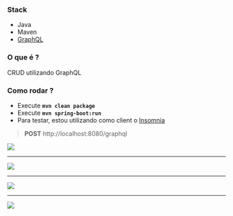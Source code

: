 ### Stack
- Java
- Maven
- [GraphQL](https://github.com/leangen/graphql-spqr) 

### O que é ?
CRUD utilizando GraphQL

### Como rodar ?
- Execute **`mvn clean package`**
- Execute **`mvn spring-boot:run`**
- Para testar, estou utilizando como client o [Insomnia](https://insomnia.rest/)

> **POST** http://localhost:8080/graphql

![](https://github.com/lucianoortizsilva/spring-boot-graphql/blob/master/src/main/resources/static/github/mutation-createperson.jpg)

<hr>

![](https://github.com/lucianoortizsilva/spring-boot-graphql/blob/master/src/main/resources/static/github/query-findallperson.jpg)

<hr>

![](https://github.com/lucianoortizsilva/spring-boot-graphql/blob/master/src/main/resources/static/github/mutation-updateperson.jpg)

<hr>

![](https://github.com/lucianoortizsilva/spring-boot-graphql/blob/master/src/main/resources/static/github/mutation-deleteperson.jpg)
